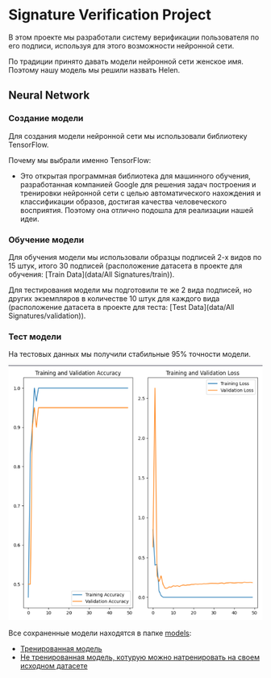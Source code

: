 # Signature Verification Project

В этом проекте мы разработали систему верификации пользователя по его подписи, используя для этого возможности нейронной сети.

По традиции принято давать модели нейронной сети женское имя. Поэтому нашу модель мы решили назвать Helen.
## Neural Network
### Создание модели
Для создания модели нейронной сети мы использовали библиотеку TensorFlow.

Почему мы выбрали именно TensorFlow:
 
* Это открытая программная библиотека для машинного обучения, разработанная компанией Google для решения задач построения и тренировки нейронной сети с целью автоматического нахождения и классификации образов, достигая качества человеческого восприятия. Поэтому она отлично подошла для реализации нашей идеи.

### Обучение модели
Для обучения модели мы использовали образцы подписей 2-х видов по 15 штук, итого 30 подписей \(расположение датасета в проекте для обучения: [Train Data](data/All Signatures/train)\).

Для тестирования модели мы подготовили те же 2 вида подписей, но других экземпляров в количестве 10 штук для каждого вида \(расположение датасета в проекте для теста: [Test Data](data/All Signatures/validation)\).

### Тест модели
На тестовых данных мы получили стабильные 95% точности модели.

![Results](images/results.png)

Все сохраненные модели находятся в папке [models](src/models):
* [Тренированная модель](src/models/trained_model.h5)
* [Не тренированная модель, котурую можно натренировать на своем исходном датасете](src/models/model.h5)
